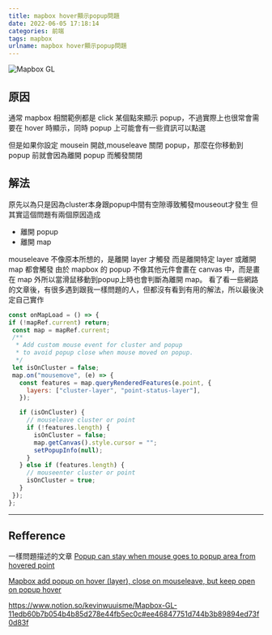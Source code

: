 ```yaml
---
title: mapbox hover顯示popup問題
date: 2022-06-05 17:18:14
categories: 前端
tags: mapbox
urlname: mapbox hover顯示popup問題
---
```


![Mapbox GL](mapboxgl.png)

## 原因

通常 mapbox 相關範例都是 click 某個點來顯示 popup，不過實際上也很常會需要在 hover 時顯示，同時 popup 上可能會有一些資訊可以點選

但是如果你設定 mousein 開啟,mouseleave 關閉 popup，那麼在你移動到 popup 前就會因為離開 popup 而觸發關閉

<!--more-->

## 解法

原先以為只是因為cluster本身跟popup中間有空隙導致觸發mouseout才發生
但其實這個問題有兩個原因造成

- 離開 popup
- 離開 map

mouseleave 不像原本所想的，是離開 layer 才觸發
而是離開特定 layer 或離開 map 都會觸發
由於 mapbox 的 popup 不像其他元件會畫在 canvas 中，而是畫在 map 外所以當滑鼠移動到popup上時也會判斷為離開 map。
看了看一些網路的文章後，有很多遇到跟我一樣問題的人，但都沒有看到有用的解法，所以最後決定自己實作

```javascript
const onMapLoad = () => {
if (!mapRef.current) return;
 const map = mapRef.current;
 /**
  * Add custom mouse event for cluster and popup
  * to avoid popup close when mouse moved on popup.
  */
 let isOnCluster = false;
 map.on("mousemove", (e) => {
   const features = map.queryRenderedFeatures(e.point, {
     layers: ["cluster-layer", "point-status-layer"],
   });

   if (isOnCluster) {
     // mouseleave cluster or point
     if (!features.length) {
       isOnCluster = false;
       map.getCanvas().style.cursor = "";
       setPopupInfo(null);
     }
   } else if (features.length) {
     // mouseenter cluster or point
     isOnCluster = true;
   }
 });
};
```

---

## Refference

一樣問題描述的文章
[Popup can stay when mouse goes to popup area from hovered point](https://github.com/mapbox/mapbox-gl-js/issues/11491)

[Mapbox add popup on hover (layer), close on mouseleave, but keep open on popup hover](https://stackoverflow.com/questions/69866651/mapbox-add-popup-on-hover-layer-close-on-mouseleave-but-keep-open-on-popup-h)

<https://www.notion.so/kevinwuuisme/Mapbox-GL-11edb60b7b054b4b85d278e44fb5ec0c#ee46847751d744b3b89894ed73f0d83f>
